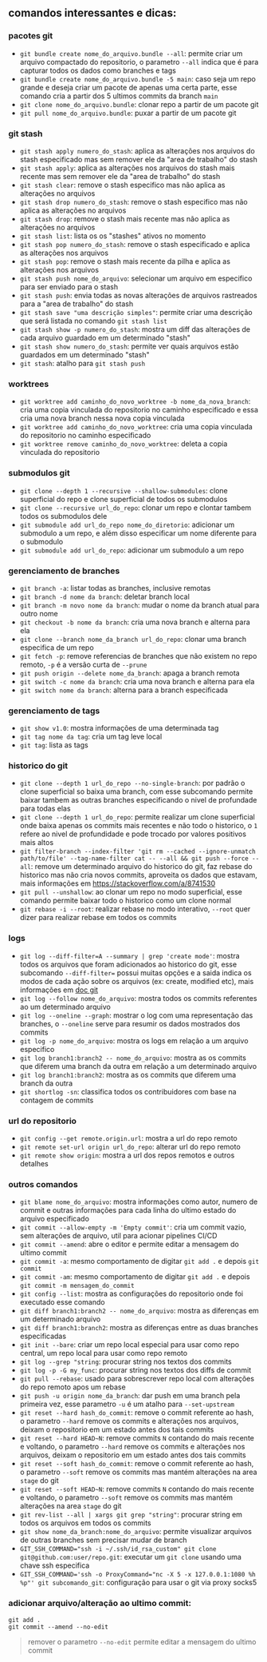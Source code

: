 comandos interessantes e dicas:
-----------------------

### pacotes git
- `git bundle create nome_do_arquivo.bundle --all`: permite criar um arquivo compactado do repositorio, o parametro `--all` indica que é para capturar todos os dados como branches e tags
- `git bundle create nome_do_arquivo.bundle -5 main`: caso seja um repo grande e deseja criar um pacote de apenas uma certa parte, esse comando cria a partir dos 5 ultimos commits da branch `main`
- `git clone nome_do_arquivo.bundle`: clonar repo a partir de um pacote git
- `git pull nome_do_arquivo.bundle`: puxar a partir de um pacote git

### git stash
- `git stash apply numero_do_stash`: aplica as alterações nos arquivos do stash especificado mas sem remover ele da "area de trabalho" do stash
- `git stash apply`: aplica as alterações nos arquivos do stash mais recente mas sem remover ele da "area de trabalho" do stash
- `git stash clear`: remove o stash especifico mas não aplica as alterações no arquivos
- `git stash drop numero_do_stash`: remove o stash especifico mas não aplica as alterações no arquivos
- `git stash drop`: remove o stash mais recente mas não aplica as alterações no arquivos
- `git stash list`: lista os os "stashes" ativos no momento
- `git stash pop numero_do_stash`: remove o stash especificado e aplica as alterações nos arquivos
- `git stash pop`: remove o stash mais recente da pilha e aplica as alterações nos arquivos
- `git stash push nome_do_arquivo`: selecionar um arquivo em especifico para ser enviado para o stash
- `git stash push`: envia todas as novas alterações de arquivos rastreados para a "area de trabalho" do stash
- `git stash save "uma descrição simples"`: permite criar uma descrição que será listada no comando `git stash list`
- `git stash show -p numero_do_stash`: mostra um diff das alterações de cada arquivo guardado em um determinado "stash"
- `git stash show numero_do_stash`: permite ver quais arquivos estão guardados em um determinado "stash"
- `git stash`: atalho para `git stash push`

### worktrees
- `git worktree add caminho_do_novo_worktree -b nome_da_nova_branch`: cria uma copia vinculada do repositorio no caminho especificado e essa cria uma nova branch nessa nova copia vinculada
- `git worktree add caminho_do_novo_worktree`: cria uma copia vinculada do repositorio no caminho especificado
- `git worktree remove caminho_do_novo_worktree`: deleta a copia vinculada do repositorio

### submodulos git
- `git clone --depth 1 --recursive --shallow-submodules`: clone superficial do repo e clone superficial de todos os submodulos
- `git clone --recursive url_do_repo`: clonar um repo e clontar tambem todos os submodulos dele
- `git submodule add url_do_repo nome_do_diretorio`: adicionar um submodulo a um repo, e além disso especificar um nome diferente para o submodulo
- `git submodule add url_do_repo`: adicionar um submodulo a um repo


### gerenciamento de branches
- `git branch -a`: listar todas as branches, inclusive remotas
- `git branch -d nome da branch`: deletar branch local
- `git branch -m novo nome da branch`: mudar o nome da branch atual para outro nome
- `git checkout -b nome da branch`: cria uma nova branch e alterna para ela
- `git clone --branch nome_da_branch url_do_repo`: clonar uma branch especifica de um repo
- `git fetch -p`: remove referencias de branches que não existem no repo remoto, `-p` é a versão curta de `--prune`
- `git push origin --delete nome_da_branch`: apaga a branch remota
- `git switch -c nome da branch`: cria uma nova branch e alterna para ela
- `git switch nome da branch`: alterna para a branch especificada

### gerenciamento de tags
- `git show v1.0`: mostra informações de uma determinada tag
- `git tag nome da tag`: cria um tag leve local
- `git tag`: lista as tags

### historico do git
- `git clone --depth 1 url_do_repo --no-single-branch`: por padrão o clone superficial so baixa uma branch, com esse subcomando permite baixar tambem as outras branches especificando o nivel de profundade para todas elas
- `git clone --depth 1 url_do_repo`: permite realizar um clone superficial onde baixa apenas os commits mais recentes e não todo o historico, o `1` refere ao nivel de profundidade e pode trocado por valores positivos mais altos
- `git filter-branch --index-filter 'git rm --cached --ignore-unmatch path/to/file' --tag-name-filter cat -- --all && git push --force --all`: remove um determinado arquivo do historico do git, faz rebase do historico mas não cria novos commits, aproveita os dados que estavam, mais informações em https://stackoverflow.com/a/8741530
- `git pull --unshallow`: ao clonar um repo no modo superficial, esse comando permite baixar todo o historico como um clone normal
- `git rebase -i --root`: realizar rebase no modo interativo, `--root` quer dizer para realizar rebase em todos os commits

### logs
- `git log --diff-filter=A --summary | grep 'create mode'`: mostra todos os arquivos que foram adicionados ao historico do git, esse subcomando `--diff-filter=` possui muitas opções e a saida indica os modos de cada ação sobre os arquivos (ex: create, modified etc), mais informações em [doc git](https://git-scm.com/docs/git-diff#Documentation/git-diff.txt---diff-filterACDMRTUXB82308203)
- `git log --follow nome_do_arquivo`: mostra todos os commits referentes ao um determinado arquivo
- `git log --oneline --graph`: mostrar o log com uma representação das branches, o `--oneline` serve para resumir os dados mostrados dos commits
- `git log -p nome_do_arquivo`: mostra os logs em relação a um arquivo especifico
- `git log branch1:branch2 -- nome_do_arquivo`: mostra as os commits que diferem uma branch da outra em relação a um determinado arquivo
- `git log branch1:branch2`: mostra as os commits que diferem uma branch da outra
- `git shortlog -sn`: classifica todos os contribuidores com base na contagem de commits

### url do repositorio
- `git config --get remote.origin.url`: mostra a url do repo remoto
- `git remote set-url origin url_do_repo`: alterar url do repo remoto
- `git remote show origin`: mostra a url dos repos remotos e outros detalhes

### outros comandos
- `git blame nome_do_arquivo`: mostra informações como autor, numero de commit e outras informações para cada linha do ultimo estado do arquivo especificado
- `git commit --allow-empty -m 'Empty commit'`: cria um commit vazio, sem alterações de arquivo, util para acionar pipelines CI/CD
- `git commit --amend`: abre o editor e permite editar a mensagem do ultimo commit
- `git commit -a`: mesmo comportamento de digitar `git add .` e depois `git commit`
- `git commit -am`: mesmo comportamento de digitar `git add .` e depois `git commit -m mensagem_do_commit`
- `git config --list`: mostra as configurações do repositorio onde foi executado esse comando
- `git diff branch1:branch2 -- nome_do_arquivo`: mostra as diferenças em um determinado arquivo
- `git diff branch1:branch2`: mostra as diferenças entre as duas branches especificadas
- `git init --bare`: criar um repo local especial para usar como repo central, um repo local para usar como repo remoto
- `git log --grep "string`: procurar string nos textos dos commits
- `git log -p -G my_func`: procurar string nos textos dos diffs de commit
- `git pull --rebase`: usado para sobrescrever repo local com alterações do repo remoto apos um rebase
- `git push -u origin nome_da_branch`: dar push em uma branch pela primeira vez, esse parametro `-u` é um atalho para `--set-upstream`
- `git reset --hard hash_do_commit`: remove o commit referente ao hash, o parametro `--hard` remove os commits e alterações nos arquivos, deixam o repositorio em um estado antes dos tais commits
- `git reset --hard HEAD~N`: remove commits `N` contando do mais recente e voltando, o parametro `--hard` remove os commits e alterações nos arquivos, deixam o repositorio em um estado antes dos tais commits
- `git reset --soft hash_do_commit`: remove o commit referente ao hash, o parametro `--soft` remove os commits mas mantém alterações na area `stage` do git
- `git reset --soft HEAD~N`: remove commits `N` contando do mais recente e voltando, o parametro `--soft` remove os commits mas mantém alterações na area `stage` do git
- `git rev-list --all | xargs git grep "string"`: procurar string em todos os arquivos em todos os commits
- `git show nome_da_branch:nome_do_arquivo`: permite visualizar arquivos de outras branches sem precisar mudar de branch
- `GIT_SSH_COMMAND="ssh -i ~/.ssh/id_rsa_custom" git clone git@github.com:user/repo.git`: executar um `git clone` usando uma chave ssh especifica
- `GIT_SSH_COMMAND='ssh -o ProxyCommand="nc -X 5 -x 127.0.0.1:1080 %h %p"' git subcomando_git`: configuração para usar o git via proxy socks5

### adicionar arquivo/alteração ao ultimo commit:
```console
git add .
git commit --amend --no-edit
```
> remover o parametro `--no-edit` permite editar a mensagem do ultimo commit
